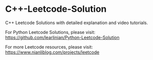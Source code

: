 # C++-Leetcode-Solution
C++ Leetcode Solutions with detailed explanation and video tutorials.

For Python Leetcode Solutions, please visit: https://github.com/learlinian/Python-Leetcode-Solution

For more Leetcode resources, please visit: https://www.nianliblog.com/projects/leetcode
